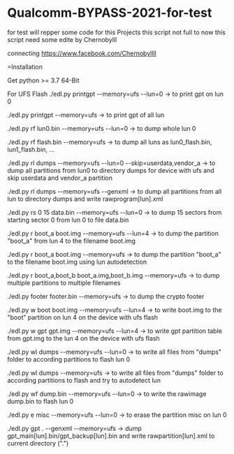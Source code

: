 # Qualcomm-BYPASS-2021-for-test
for test will repper some code for this Projects
this script not full to now 
this script need some edite 
by Chernobylll


connecting https://www.facebook.com/Chernobyllll


=Installation

Get python >= 3.7 64-Bit


For UFS Flash
./edl.py printgpt --memory=ufs --lun=0 -> to print gpt on lun 0

./edl.py printgpt --memory=ufs -> to print gpt of all lun

./edl.py rf lun0.bin --memory=ufs --lun=0 -> to dump whole lun 0

./edl.py rf flash.bin --memory=ufs -> to dump all luns as lun0_flash.bin, lun1_flash.bin, ...

./edl.py rl dumps --memory=ufs --lun=0 --skip=userdata,vendor_a -> to dump all partitions from lun0 to directory dumps for device with ufs and skip userdata and vendor_a partition

./edl.py rl dumps --memory=ufs --genxml -> to dump all partitions from all lun to directory dumps and write rawprogram[lun].xml

./edl.py rs 0 15 data.bin --memory=ufs --lun=0 -> to dump 15 sectors from starting sector 0 from lun 0 to file data.bin

./edl.py r boot_a boot.img --memory=ufs --lun=4 -> to dump the partition "boot_a" from lun 4 to the filename boot.img

./edl.py r boot_a boot.img --memory=ufs -> to dump the partition "boot_a" to the filename boot.img using lun autodetection

./edl.py r boot_a,boot_b boot_a.img,boot_b.img --memory=ufs -> to dump multiple partitions to multiple filenames

./edl.py footer footer.bin --memory=ufs -> to dump the crypto footer

./edl.py w boot boot.img --memory=ufs --lun=4 -> to write boot.img to the "boot" partition on lun 4 on the device with ufs flash

./edl.py w gpt gpt.img --memory=ufs --lun=4 -> to write gpt partition table from gpt.img to the lun 4 on the device with ufs flash

./edl.py wl dumps --memory=ufs --lun=0 -> to write all files from "dumps" folder to according partitions to flash lun 0

./edl.py wl dumps --memory=ufs -> to write all files from "dumps" folder to according partitions to flash and try to autodetect lun

./edl.py wf dump.bin --memory=ufs --lun=0 -> to write the rawimage dump.bin to flash lun 0

./edl.py e misc --memory=ufs --lun=0 -> to erase the partition misc on lun 0

./edl.py gpt . --genxml --memory=ufs -> dump gpt_main[lun].bin/gpt_backup[lun].bin and write rawpartition[lun].xml to current directory (".")


